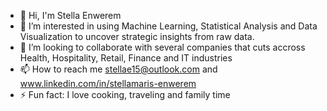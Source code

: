 - 👋 Hi, I'm Stella Enwerem
- 👀 I’m interested in using Machine Learning, Statistical Analysis and Data Visualization to uncover strategic insights from raw data.
- 💞️ I’m looking to collaborate with several companies that cuts accross Health, Hospitality, Retail, Finance and IT industries 
- 📫 How to reach me stellae15@outlook.com and www.linkedin.com/in/stellamaris-enwerem
- ⚡ Fun fact: I love cooking, traveling and family time

<!---
LadyStellah/LadyStellah is a ✨ special ✨ repository because its `README.md` (this file) appears on your GitHub profile.
You can click the Preview link to take a look at your changes.
--->
